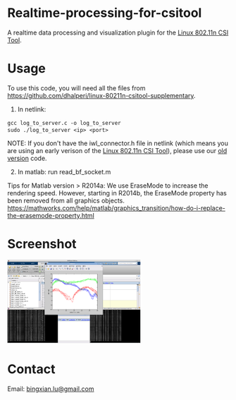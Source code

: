 # Realtime-processing-for-csitool
A realtime data processing and visualization plugin for the [Linux 802.11n CSI Tool](https://github.com/dhalperi/linux-80211n-csitool).

# Usage
To use this code, you will need all the files from https://github.com/dhalperi/linux-80211n-csitool-supplementary.

1. In netlink:
~~~
gcc log_to_server.c -o log_to_server
sudo ./log_to_server <ip> <port>
~~~
NOTE: If you don't have the iwl_connector.h file in netlink (which means you are using an early verison of the [Linux 802.11n CSI Tool](https://github.com/dhalperi/linux-80211n-csitool)), please use our [old version](https://github.com/lubingxian/Realtime-processing-for-csitool/tree/master/netlink/old%20version) code.

2. In matlab:
run read_bf_socket.m

Tips for Matlab version > R2014a: 
We use EraseMode to increase the rendering speed. However, starting in R2014b, the EraseMode property has been removed from all graphics objects. https://mathworks.com/help/matlab/graphics_transition/how-do-i-replace-the-erasemode-property.html

# Screenshot
<img src="pic1.png" width = "60%" />

# Contact
Email: bingxian.lu@gmail.com

